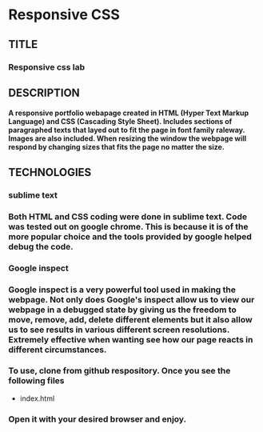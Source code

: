 # Responsive CSS

## TITLE

### Responsive css lab 

## DESCRIPTION

#### A  responsive portfolio webapage created in HTML (Hyper Text Markup Language) and CSS (Cascading Style Sheet). Includes sections of paragraphed texts that layed out to fit the page in font family raleway. Images are also included. When resizing the window the webpage will respond by changing sizes that fits the page no matter the size. 

## TECHNOLOGIES

### sublime text 
### Both HTML and CSS coding were done in sublime text. Code was tested out on google chrome. This is because it is of the more popular choice and the tools provided by google helped debug the code. 


### Google inspect
### Google inspect is a very powerful tool used in making the webpage. Not only does Google's inspect allow us to view our webpage in a debugged state by giving us the freedom to move, remove, add, delete different elements but it also allow us to see results in various different screen resolutions. Extremely effective when wanting see how our page reacts in different circumstances.

### To use, clone from github respository. Once you see the following files

- index.html 

### Open it with your desired browser and enjoy.
